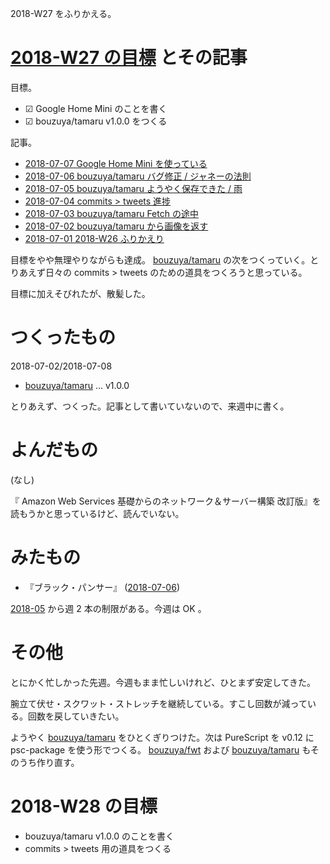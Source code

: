2018-W27 をふりかえる。

# [2018-W27 の目標][2018-07-01] とその記事

目標。

- ☑ Google Home Mini のことを書く
- ☑ bouzuya/tamaru v1.0.0 をつくる

記事。

- [2018-07-07 Google Home Mini を使っている][2018-07-07]
- [2018-07-06 bouzuya/tamaru バグ修正 / ジャネーの法則][2018-07-06]
- [2018-07-05 bouzuya/tamaru ようやく保存できた / 雨][2018-07-05]
- [2018-07-04 commits > tweets 進捗][2018-07-04]
- [2018-07-03 bouzuya/tamaru Fetch の途中][2018-07-03]
- [2018-07-02 bouzuya/tamaru から画像を返す][2018-07-02]
- [2018-07-01 2018-W26 ふりかえり][2018-07-01]

目標をやや無理やりながらも達成。 [bouzuya/tamaru][] の次をつくっていく。とりあえず日々の commits > tweets のための道具をつくろうと思っている。

目標に加えそびれたが、散髪した。

# つくったもの

2018-07-02/2018-07-08

- [bouzuya/tamaru][] ... v1.0.0

とりあえず、つくった。記事として書いていないので、来週中に書く。

# よんだもの

(なし)

『 Amazon Web Services 基礎からのネットワーク＆サーバー構築 改訂版』を読もうかと思っているけど、読んでいない。

# みたもの

- 『ブラック・パンサー』 ([2018-07-06][])

[2018-05][2018-04-30] から週 2 本の制限がある。今週は OK 。

# その他

とにかく忙しかった先週。今週もまま忙しいけれど、ひとまず安定してきた。

腕立て伏せ・スクワット・ストレッチを継続している。すこし回数が減っている。回数を戻していきたい。

ようやく [bouzuya/tamaru][] をひとくぎりつけた。次は PureScript を v0.12 に psc-package を使う形でつくる。 [bouzuya/fwt][] および [bouzuya/tamaru][] もそのうち作り直す。

# 2018-W28 の目標

- bouzuya/tamaru v1.0.0 のことを書く
- commits > tweets 用の道具をつくる

[2018-04-30]: https://blog.bouzuya.net/2018/04/30/
[2018-07-01]: https://blog.bouzuya.net/2018/07/01/
[2018-07-02]: https://blog.bouzuya.net/2018/07/02/
[2018-07-03]: https://blog.bouzuya.net/2018/07/03/
[2018-07-04]: https://blog.bouzuya.net/2018/07/04/
[2018-07-05]: https://blog.bouzuya.net/2018/07/05/
[2018-07-06]: https://blog.bouzuya.net/2018/07/06/
[2018-07-07]: https://blog.bouzuya.net/2018/07/07/
[bouzuya/fwt]: https://github.com/bouzuya/fwt
[bouzuya/tamaru]: https://github.com/bouzuya/tamaru
